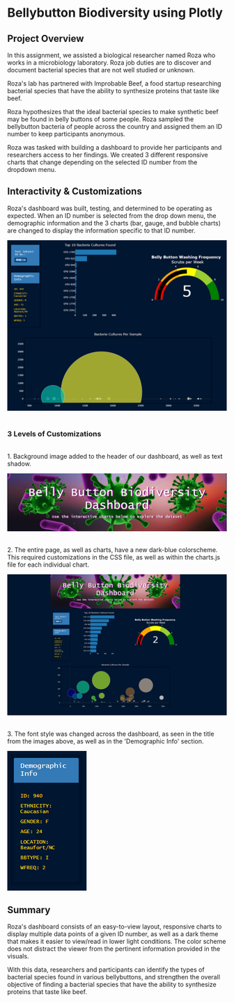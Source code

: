 # Bellybutton Biodiversity using Plotly

## Project Overview
In this assignment, we assisted a biological researcher named Roza who works in a microbiology laboratory. Roza job duties are to discover and document bacterial species that are not well studied or unknown. 

Roza's lab has partnered with Improbable Beef, a food startup researching bacterial species that have the ability to synthesize proteins that taste like beef.

Roza hypothesizes that the ideal bacterial species to make synthetic beef may be found in belly buttons of some people. Roza sampled the bellybutton bacteria of people across the country and assigned them an ID number to keep participants anonymous.

Roza was tasked with building a dashboard to provide her participants and researchers access to her findings. We created 3 different responsive charts that change depending on the selected ID number from the dropdown menu. 
<br>

## Interactivity & Customizations
Roza's dashboard was built, testing, and determined to be operating as expected. When an ID number is selected from the drop down menu, the demographic information and the 3 charts (bar, gauge, and bubble charts) are changed to display the information specific to that ID number.



![Bellybutton Biodiversity using Plotly - Basic Dashboard Operation](./static/images/operation.png)
<br><br>
### 3 Levels of Customizations
<br>
1. Background image added to the header of our dashboard, as well as text shadow.




![UFO Sightings with Javascript - Default Placeholder Search](./static/images/header.png)


<br>
2. The entire page, as well as charts, have a new dark-blue colorscheme.
<br>This required customizations in the CSS file, as well as within the charts.js file for each individual chart.

![UFO Sightings with Javascript - Default Placeholder Search](./static/images/darkMode.png)

<br>
3. The font style was changed across the dashboard, as seen in the title from the images above, as well as in the 'Demographic Info' section.

![UFO Sightings with Javascript - Default Placeholder Search](./static/images/fontStyle.png)
## Summary
Roza's dashboard consists of an easy-to-view layout, responsive charts to display multiple data points of a given ID number, as well as a dark theme that makes it easier to view/read in lower light conditions. The color scheme does not distract the viewer from the pertinent information provided in the visuals.

With this data, researchers and participants can identify the types of bacterial species found in various bellybuttons, and strengthen the overall objective of finding a bacterial species that have the ability to synthesize proteins that taste like beef.